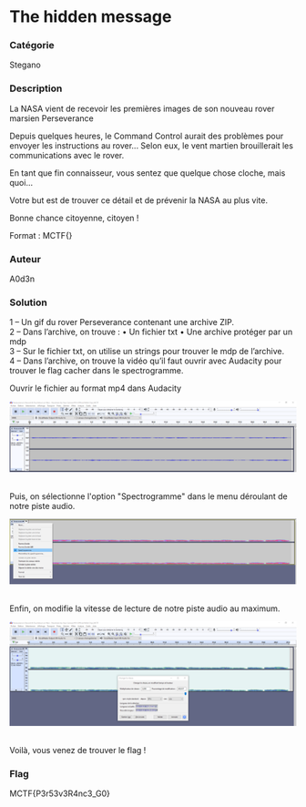 # The hidden message

### Catégorie

Stegano

### Description

La NASA vient de recevoir les premières images de son nouveau rover marsien Perseverance<br/>

Depuis quelques heures, le Command Control aurait des problèmes pour envoyer les instructions au rover... Selon eux, le vent martien brouillerait les communications avec le rover.<br/>

En tant que fin connaisseur, vous sentez que quelque chose cloche, mais quoi...<br/>

Votre but est de trouver ce détail et de prévenir la NASA au plus vite.<br/>

Bonne chance citoyenne, citoyen ! <br/>

Format : MCTF{}

### Auteur

A0d3n

### Solution

1 – Un gif du rover Perseverance contenant une archive ZIP.
<br/>
2 – Dans l’archive, on trouve :
• Un fichier txt
• Une archive protéger par un mdp
<br/>
3 – Sur le fichier txt, on utilise un strings pour trouver le mdp de l’archive.
<br/>
4 – Dans l’archive, on trouve la vidéo qu’il faut ouvrir avec Audacity pour trouver le flag cacher dans le spectrogramme.
<br/>

Ouvrir le fichier au format mp4 dans Audacity<br/>

![alt](images/mainaudacity.png)
<br/><br/>

Puis, on sélectionne l'option "Spectrogramme" dans le menu déroulant de notre piste audio.

![alt](images/spectrogramme_option.png)
<br/><br/>

Enfin, on modifie la vitesse de lecture de notre piste audio au maximum.

![alt](images/modif_vitesse.png)
<br/><br/>

Voilà, vous venez de trouver le flag !

### Flag

MCTF{P3r53v3R4nc3_G0}
